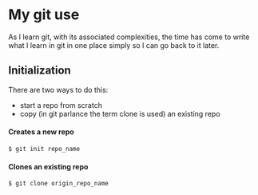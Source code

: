 My git use
==========

As I learn git, with its associated complexities, the time has come to write what I learn in git
in one place simply so I can go back to it later.

Initialization
---------------

There are two ways to do this:

  * start a repo from scratch
  * copy (in git parlance the term clone is used) an existing repo

#### Creates a new repo
```
$ git init repo_name
```

#### Clones an existing repo
```
$ git clone origin_repo_name
```


<!--
# vim: spell:ft=markdown:tw=100:nonu:nowrap:colorcolumn=0
-->
